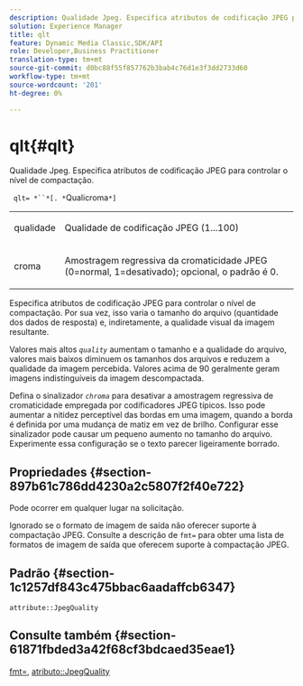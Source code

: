 ```yaml
---
description: Qualidade Jpeg. Especifica atributos de codificação JPEG para controlar o nível de compactação.
solution: Experience Manager
title: qlt
feature: Dynamic Media Classic,SDK/API
role: Developer,Business Practitioner
translation-type: tm+mt
source-git-commit: d0bc88f55f857762b3bab4c76d1e3f3dd2733d60
workflow-type: tm+mt
source-wordcount: '201'
ht-degree: 0%

---
```



# qlt{#qlt}

Qualidade Jpeg. Especifica atributos de codificação JPEG para controlar o nível de compactação.

` qlt= *``*[. *`Qualicroma`*]`

<table id="simpletable_A245B6A3D2374A6A89DE63A5621CFEC0"> 
 <tr class="strow"> 
  <td class="stentry"> <p> <span class="varname"> qualidade  </span> </p> </td> 
  <td class="stentry"> <p>Qualidade de codificação JPEG (1...100) </p> </td> 
 </tr> 
 <tr class="strow"> 
  <td class="stentry"> <p> <span class="varname"> croma  </span> </p> </td> 
  <td class="stentry"> <p>Amostragem regressiva da cromaticidade JPEG (0=normal, 1=desativado); opcional, o padrão é 0. </p> </td> 
 </tr> 
</table>

Especifica atributos de codificação JPEG para controlar o nível de compactação. Por sua vez, isso varia o tamanho do arquivo (quantidade dos dados de resposta) e, indiretamente, a qualidade visual da imagem resultante.

Valores mais altos *`quality`* aumentam o tamanho e a qualidade do arquivo, valores mais baixos diminuem os tamanhos dos arquivos e reduzem a qualidade da imagem percebida. Valores acima de 90 geralmente geram imagens indistinguíveis da imagem descompactada.

Defina o sinalizador *`chroma`* para desativar a amostragem regressiva de cromaticidade empregada por codificadores JPEG típicos. Isso pode aumentar a nitidez perceptível das bordas em uma imagem, quando a borda é definida por uma mudança de matiz em vez de brilho. Configurar esse sinalizador pode causar um pequeno aumento no tamanho do arquivo. Experimente essa configuração se o texto parecer ligeiramente borrado.

## Propriedades {#section-897b61c786dd4230a2c5807f2f40e722}

Pode ocorrer em qualquer lugar na solicitação.

Ignorado se o formato de imagem de saída não oferecer suporte à compactação JPEG. Consulte a descrição de `fmt=` para obter uma lista de formatos de imagem de saída que oferecem suporte à compactação JPEG.

## Padrão {#section-1c1257df843c475bbac6aadaffcb6347}

`attribute::JpegQuality`

## Consulte também {#section-61871fbded3a42f68cf3bdcaed35eae1}

[fmt=](../../../../../ir-api/http-protocol/image-rendering-api-ref/c-ir-http-protocol-ref/c-ir-http-protocol-command-reference/r-ir-fmt.md#reference-4c743f67d56b47c5b774fcc900ff758c),  [atributo::JpegQuality](../../../../../ir-api/material-cat/image-rendering-api-ref/c-ir-material-catalog/c-ir-attributes-reference/r-ir-jpegquality.md#reference-d86fc5ad18bb436891efdbe1f98fea50)
